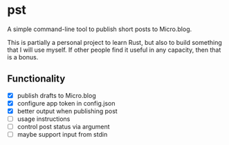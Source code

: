 # pst

A simple command-line tool to publish short posts to Micro.blog.

This is partially a personal project to learn Rust, but also to build something
that I will use myself. If other people find it useful in any capacity,
then that is a bonus.

## Functionality

- [x] publish drafts to Micro.blog
- [x] configure app token in config.json
- [x] better output when publishing post
- [ ] usage instructions
- [ ] control post status via argument
- [ ] maybe support input from stdin
